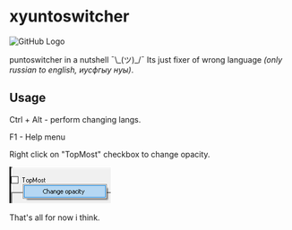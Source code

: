 # xyuntoswitcher
![GitHub Logo](/Resources/xyinto.ico)

puntoswitcher in a nutshell ¯\\\_(ツ)\_/¯
Its just fixer of wrong language *(only russian to english, иусфгыу нуы)*.
## Usage
Ctrl + Alt - perform changing langs.

F1 - Help menu

Right click on "TopMost" checkbox to change opacity.

![GitHub Logo](/Screenshot_3.png)

That's all for now i think.

